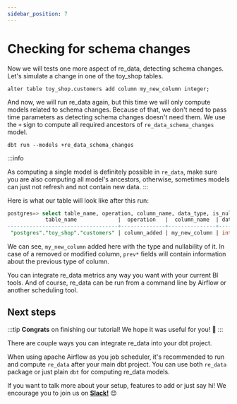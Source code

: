 ```yaml
---
sidebar_position: 7
---
```


# Checking for schema changes

Now we will tests one more aspect of re_data, detecting schema changes. Let's simulate a change in one of the toy_shop tables.

```
alter table toy_shop.customers add column my_new_column integer;
```

And now, we will run re_data again, but this time we will only compute models related to schema changes. Because of that, we don't need to pass time parameters as detecting schema changes doesn't need them. We use the `+` sign to compute all required ancestors of `re_data_schema_changes` model.

```
dbt run --models +re_data_schema_changes
```

:::info

As computing a single model is definitely possible in `re_data`, make sure you are also computing all model's ancestors, otherwise, sometimes models can just not refresh and not contain new data.
:::


Here is what our table will look like after this run:
```sql
postgres=> select table_name, operation, column_name, data_type, is_nullable, prev_column_name, prev_data_type, prev_is_nullable  from toy_shop_re.re_data_schema_changes ;
            table_name             |  operation   |  column_name  | data_type | is_nullable | prev_column_name | prev_data_type | prev_is_nullable
-----------------------------------+--------------+---------------+-----------+-------------+------------------+----------------+------------------
 "postgres"."toy_shop"."customers" | column_added | my_new_column | integer   | t           |                  |                |
```


We can see, `my_new_column` added here with the type and nullability of it. In case of a removed or modified column, `prev*` fields will contain information about the previous type of column.

You can integrate re_data metrics any way you want with your current BI tools. And of course, re_data can be run from a command line by Airflow or another scheduling tool.

## Next steps

:::tip
**Congrats** on finishing our tutorial! We hope it was useful for you! 🙂
:::

There are couple ways you can integrate re_data into your dbt project.

When using apache Airflow as you job scheduler, it's recommended to run
and compute `re_data` after your main dbt project. 
You can use both `re_data` package or just plain `dbt` for computing re_data models.

If you want to talk more about your setup, features to add or just say hi! We encourage you to join us on **[Slack!](https://join.slack.com/t/re-data/shared_invite/zt-vkauq1y8-tL4R4_H5nZoVvyXyy0hdug)** 😊

